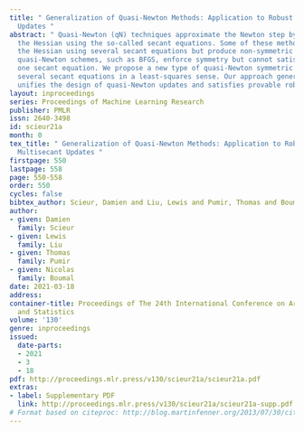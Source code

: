 ```yaml
---
title: " Generalization of Quasi-Newton Methods: Application to Robust Symmetric Multisecant
  Updates "
abstract: " Quasi-Newton (qN) techniques approximate the Newton step by estimating
  the Hessian using the so-called secant equations. Some of these methods compute
  the Hessian using several secant equations but produce non-symmetric updates. Other
  quasi-Newton schemes, such as BFGS, enforce symmetry but cannot satisfy more than
  one secant equation. We propose a new type of quasi-Newton symmetric update using
  several secant equations in a least-squares sense. Our approach generalizes and
  unifies the design of quasi-Newton updates and satisfies provable robustness guarantees. "
layout: inproceedings
series: Proceedings of Machine Learning Research
publisher: PMLR
issn: 2640-3498
id: scieur21a
month: 0
tex_title: " Generalization of Quasi-Newton Methods: Application to Robust Symmetric
  Multisecant Updates "
firstpage: 550
lastpage: 558
page: 550-558
order: 550
cycles: false
bibtex_author: Scieur, Damien and Liu, Lewis and Pumir, Thomas and Boumal, Nicolas
author:
- given: Damien
  family: Scieur
- given: Lewis
  family: Liu
- given: Thomas
  family: Pumir
- given: Nicolas
  family: Boumal
date: 2021-03-18
address:
container-title: Proceedings of The 24th International Conference on Artificial Intelligence
  and Statistics
volume: '130'
genre: inproceedings
issued:
  date-parts:
  - 2021
  - 3
  - 18
pdf: http://proceedings.mlr.press/v130/scieur21a/scieur21a.pdf
extras:
- label: Supplementary PDF
  link: http://proceedings.mlr.press/v130/scieur21a/scieur21a-supp.pdf
# Format based on citeproc: http://blog.martinfenner.org/2013/07/30/citeproc-yaml-for-bibliographies/
---
```


